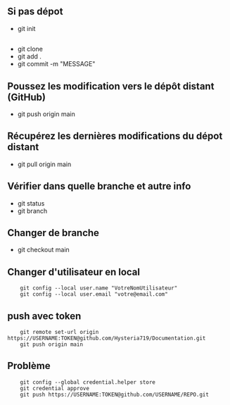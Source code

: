 ## Si pas dépot
- git init
## 
- git clone
- git add .
- git commit -m "MESSAGE"

## Poussez les modification vers le dépôt distant (GitHub)
- git push origin main

## Récupérez les dernières modifications du dépot distant
- git pull origin main

## Vérifier dans quelle branche et autre info
- git status
- git branch

## Changer de branche 
- git checkout main

## Changer d'utilisateur en local
        git config --local user.name "VotreNomUtilisateur"
        git config --local user.email "votre@email.com"

## push avec token
        git remote set-url origin https://USERNAME:TOKEN@github.com/Hysteria719/Documentation.git
        git push origin main 

## Problème 
        git config --global credential.helper store
        git credential approve
        git push https://USERNAME:TOKEN@github.com/USERNAME/REPO.git

